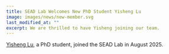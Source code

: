 ```yaml
---
title: SEAD Lab Welcomes New PhD Student Yisheng Lu
image: images/news/new-member.svg
last_modified_at: ""
excerpt: We are thrilled to have Yisheng joining our team.
---
```



[Yisheng Lu](/members/yisheng-lu.html), a PhD student, joined the SEAD Lab in August 2025.
